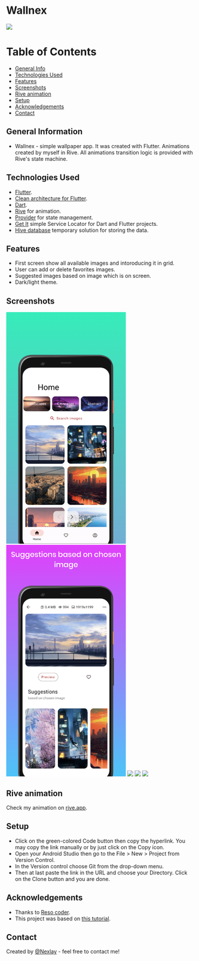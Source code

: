 # Wallnex
![](https://github.com/nexlay/wallnaex/blob/master/assets/git/wallnex.gif)
# Table of Contents
* [General Info](#general-information)
* [Technologies Used](#technologies-used)
* [Features](#features)
* [Screenshots](#screenshots)
* [Rive animation](#rive-animation)
* [Setup](#setup)
* [Acknowledgements](#acknowledgements)
* [Contact](#contact)
<!-- * [License](#license) -->





## General Information
- Wallnex - simple wallpaper app. It was created with Flutter. Animations created by myself in Rive. All animations transition logic is provided with Rive's state machine.



## Technologies Used
- [Flutter](https://flutter.dev/?gclid=Cj0KCQjw1vSZBhDuARIsAKZlijRtxpWm4-4uONVZWImtjAFWLuNh3qXvWyRedL89vchIklx13I7zROwaAjR1EALw_wcB&gclsrc=aw.ds).
- [Clean architecture for Flutter](https://github.com/ResoCoder/flutter-tdd-clean-architecture-course).
- [Dart](https://dart.dev/).
- [Rive](https://rive.app/) for animation.
- [Provider](https://pub.dev/packages/provider) for state management.
- [Get It](https://pub.dev/packages/get_it) simple Service Locator for Dart and Flutter projects.
- [Hive database](https://pub.dev/packages/hive) temporary solution for storing the data.



## Features
- First screen show all available images and intoroducing it in grid.
- User can add or delete favorites images.
- Suggested images based on image which is on screen.
- Dark/light theme.


## Screenshots
<img src="assets/git/1.png" width="320" height="620"/> <img src="assets/git/2.png" width="320" height="620"/>
![](https://github.com/nexlay/wallnaex/blob/master/assets/git/wallnex_1.gif) ![](https://github.com/nexlay/wallnaex/blob/master/assets/git/wallnex_2.gif)
![](https://github.com/nexlay/wallnaex/blob/master/assets/git/wallnex_3.gif)



## Rive animation
Check my animation on [rive.app](https://rive.app/community/3382-7108-google-logo/).


## Setup
- Click on the green-colored Code button then copy the hyperlink. You may copy the link manually or by just click on the Copy icon.
- Open your Android Studio then go to the File > New > Project from Version Control.
- In the Version control choose Git from the drop-down menu.
- Then at last paste the link in the URL and choose your Directory. Click on the Clone button and you are done.



## Acknowledgements
- Thanks to [Reso coder](https://github.com/ResoCoder).
- This project was based on [this tutorial](https://help.rive.app/).


## Contact
Created by [@Nexlay](https://twitter.com/Nexlay/) - feel free to contact me!








